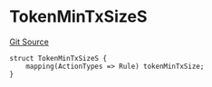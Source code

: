 # TokenMinTxSizeS
[Git Source](https://github.com/thrackle-io/tron/blob/5f7e8f952b779123753dfeb3491892f00fd8b936/src/client/token/handler/diamond/RuleStorage.sol)


```solidity
struct TokenMinTxSizeS {
    mapping(ActionTypes => Rule) tokenMinTxSize;
}
```

